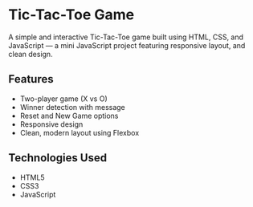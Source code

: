 # Tic-Tac-Toe Game

A simple and interactive Tic-Tac-Toe game built using HTML, CSS, and JavaScript — a mini JavaScript project featuring responsive layout, and clean design.

## Features

- Two-player game (X vs O)
- Winner detection with message
- Reset and New Game options
- Responsive design
- Clean, modern layout using Flexbox

## Technologies Used

- HTML5
- CSS3
- JavaScript
